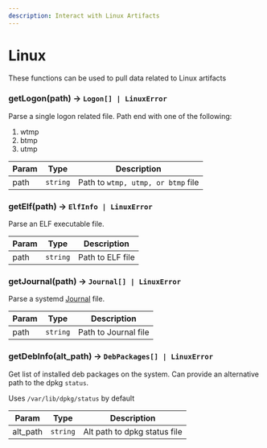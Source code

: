 ```yaml
---
description: Interact with Linux Artifacts
---
```


# Linux

These functions can be used to pull data related to Linux artifacts

### getLogon(path) -> `Logon[] | LinuxError`

Parse a single logon related file. Path end with one of the following:

1. wtmp
2. btmp
3. utmp

| Param | Type     | Description                        |
| ----- | -------- | ---------------------------------- |
| path  | `string` | Path to `wtmp, utmp, or btmp` file |

### getElf(path) -> `ElfInfo | LinuxError`

Parse an ELF executable file.

| Param | Type     | Description      |
| ----- | -------- | ---------------- |
| path  | `string` | Path to ELF file |

### getJournal(path) -> `Journal[] | LinuxError`

Parse a systemd [Journal](../../Artifacts/Linux%20Artifacts/journals.md) file.

| Param | Type     | Description          |
| ----- | -------- | -------------------- |
| path  | `string` | Path to Journal file |

### getDebInfo(alt_path) -> `DebPackages[] | LinuxError`

Get list of installed deb packages on the system. Can provide an alternative
path to the dpkg `status`.

Uses `/var/lib/dpkg/status` by default

| Param    | Type     | Description                  |
| -------- | -------- | ---------------------------- |
| alt_path | `string` | Alt path to dpkg status file |
